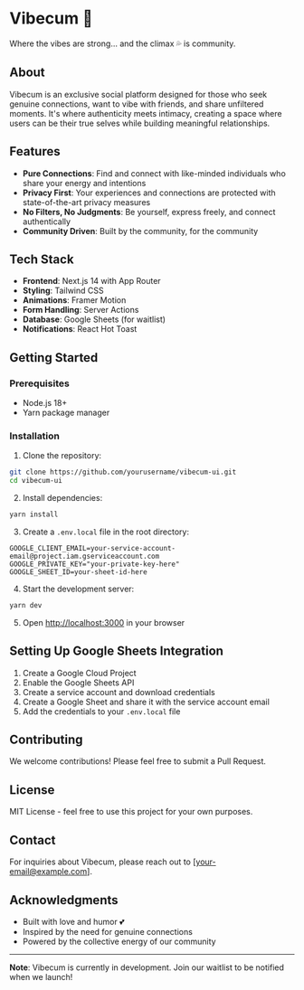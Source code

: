 # Vibecum 🌟

Where the vibes are strong... and the climax 💦 is community.

## About

Vibecum is an exclusive social platform designed for those who seek genuine connections, want to vibe with friends, and share unfiltered moments. It's where authenticity meets intimacy, creating a space where users can be their true selves while building meaningful relationships.

## Features

- **Pure Connections**: Find and connect with like-minded individuals who share your energy and intentions
- **Privacy First**: Your experiences and connections are protected with state-of-the-art privacy measures
- **No Filters, No Judgments**: Be yourself, express freely, and connect authentically
- **Community Driven**: Built by the community, for the community

## Tech Stack

- **Frontend**: Next.js 14 with App Router
- **Styling**: Tailwind CSS
- **Animations**: Framer Motion
- **Form Handling**: Server Actions
- **Database**: Google Sheets (for waitlist)
- **Notifications**: React Hot Toast

## Getting Started

### Prerequisites

- Node.js 18+ 
- Yarn package manager

### Installation

1. Clone the repository:
```bash
git clone https://github.com/yourusername/vibecum-ui.git
cd vibecum-ui
```

2. Install dependencies:
```bash
yarn install
```

3. Create a `.env.local` file in the root directory:
```env
GOOGLE_CLIENT_EMAIL=your-service-account-email@project.iam.gserviceaccount.com
GOOGLE_PRIVATE_KEY="your-private-key-here"
GOOGLE_SHEET_ID=your-sheet-id-here
```

4. Start the development server:
```bash
yarn dev
```

5. Open [http://localhost:3000](http://localhost:3000) in your browser

## Setting Up Google Sheets Integration

1. Create a Google Cloud Project
2. Enable the Google Sheets API
3. Create a service account and download credentials
4. Create a Google Sheet and share it with the service account email
5. Add the credentials to your `.env.local` file

## Contributing

We welcome contributions! Please feel free to submit a Pull Request.

## License

MIT License - feel free to use this project for your own purposes.

## Contact

For inquiries about Vibecum, please reach out to [your-email@example.com].

## Acknowledgments

- Built with love and humor 💕
- Inspired by the need for genuine connections
- Powered by the collective energy of our community

---

**Note**: Vibecum is currently in development. Join our waitlist to be notified when we launch!
